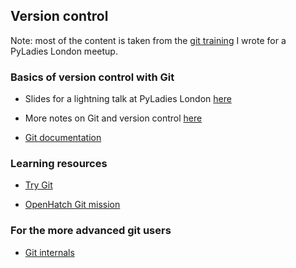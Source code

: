 ## Version control

Note: most of the content is taken from the [git training](https://github.com/pyladieslondon/git-training) I wrote for a PyLadies London meetup.

### Basics of version control with Git

* Slides for a lightning talk at PyLadies London [here](http://nbviewer.ipython.org/github/pyladieslondon/git-training/blob/master/PyLadiesLondon-Git.ipynb)

* More notes on Git and version control [here](https://github.com/Eleonore9/all-the-things/blob/master/version-control/version-control.md)

* [Git documentation](https://git-scm.com/doc)


### Learning resources

* [Try Git](https://try.github.io/levels/1/challenges/1)

* [OpenHatch Git mission](https://openhatch.org/missions/git)


### For the more advanced git users

* [Git internals](https://git-scm.com/book/en/v2/Git-Internals-Plumbing-and-Porcelain)
